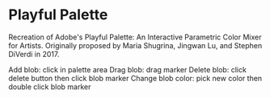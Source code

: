 # Playful Palette
Recreation of Adobe's Playful Palette: An Interactive Parametric Color Mixer for Artists. Originally proposed by Maria Shugrina, Jingwan Lu, and Stephen DiVerdi in 2017.

Add blob: click in palette area
Drag blob: drag marker 
Delete blob: click delete button then click blob marker 
Change blob color: pick new color then double click blob marker 


